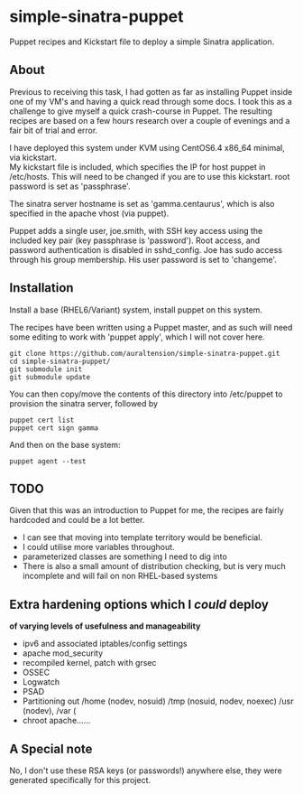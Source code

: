 simple-sinatra-puppet
=====================

Puppet recipes and Kickstart file to deploy a simple Sinatra application.


About
-------

Previous to receiving this task, I had gotten as far as installing Puppet inside one of my VM's and having a quick read through some docs.  I took this as a challenge to give myself a quick crash-course in Puppet.  The resulting recipes are based on a few hours research over a couple of evenings and a fair bit of trial and error.

I have deployed this system under KVM using CentOS6.4 x86_64 minimal, via kickstart.  
My kickstart file is included, which specifies the IP for host puppet in /etc/hosts.  This will need to be changed if you are to use this kickstart.  root password is set as  'passphrase'.

The sinatra server hostname is set as 'gamma.centaurus', which is also specified in the apache vhost (via puppet).

Puppet adds a single user, joe.smith, with SSH key access using the included key pair (key passphrase is 'password'). Root access, and password authentication is disabled in sshd_config.  Joe has sudo access through his group membership.  His user password is set to 'changeme'.


Installation
-------------

Install a base (RHEL6/Variant) system, install puppet on this system.

The recipes have been written using a Puppet master, and as such will need some editing to work with 'puppet apply', which I will not cover here.

    git clone https://github.com/auraltension/simple-sinatra-puppet.git
    cd simple-sinatra-puppet/
    git submodule init
    git submodule update

You can then copy/move the contents of this directory into /etc/puppet to provision the sinatra server, followed by
    
    puppet cert list
    puppet cert sign gamma

And then on the base system:

    puppet agent --test


TODO
----

Given that this was an introduction to Puppet for me, the recipes are fairly hardcoded and could be a lot better.

* I can see that moving into template territory would be beneficial. 
* I could utilise more variables throughout.
* parameterized classes are something I need to dig into
* There is also a small amount of distribution checking, but is very much incomplete and will fail on non RHEL-based systems


Extra hardening options which I _could_ deploy
------------------------------------------------
**of varying levels of usefulness and manageability**

* ipv6 and associated iptables/config settings
* apache mod_security
* recompiled kernel, patch with grsec
* OSSEC
* Logwatch
* PSAD
* Partitioning out /home (nodev, nosuid) /tmp (nosuid, nodev, noexec) /usr (nodev), /var (
* chroot apache......


A Special note
---------------

No, I don't use these RSA keys (or passwords!) anywhere else, they were generated specifically for this project.
